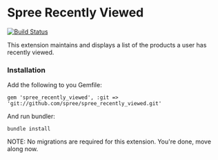 Spree Recently Viewed
=====================

[![Build
Status](https://secure.travis-ci.org/spree/spree_recently_viewed.png)](http://travis-ci.org/spree/spree_recently_viewed)

This extension maintains and displays a list of the products a user has recently viewed.

### Installation
    
Add the following to you Gemfile:

    gem 'spree_recently_viewed', :git => 'git://github.com/spree/spree_recently_viewed.git'

And run bundler:

    bundle install


NOTE: No migrations are required for this extension. You're done,
move along now.
